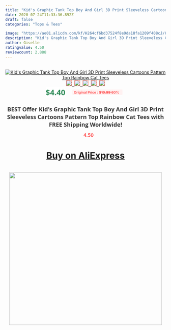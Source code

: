 ```yaml
---
title: "Kid's Graphic Tank Top Boy And Girl 3D Print Sleeveless Cartoons Pattern Top Rainbow Cat Tees"
date: 2020-07-24T11:33:36.892Z
draft: false
categories: "Tops & Tees"

image: "https://ae01.alicdn.com/kf/H264cf6bd37524f8e9da18fa1209f408cJ/Kid-s-Graphic-Tank-Top-Boy-And-Girl-3D-Print-Sleeveless-Cartoons-Pattern-Top-Rainbow-Cat.jpg"
description: "Kid's Graphic Tank Top Boy And Girl 3D Print Sleeveless Cartoons Pattern Top Rainbow Cat Tees"
author: Giselle
ratingvalue: 4.50
reviewcount: 2.888
---
```

<br>
<div style="text-align: center;">
<a href="https://s.click.aliexpress.com/e/_A5jCvf" target="_blank" rel="nofollow noopener noreferrer"><img alt="Kid's Graphic Tank Top Boy And Girl 3D Print Sleeveless Cartoons Pattern Top Rainbow Cat Tees" class="magnifier-image" src="https://ae01.alicdn.com/kf/H264cf6bd37524f8e9da18fa1209f408cJ/Kid-s-Graphic-Tank-Top-Boy-And-Girl-3D-Print-Sleeveless-Cartoons-Pattern-Top-Rainbow-Cat.jpg_640x640.jpg">
<br>
<img style="border:1px solid salmon" src="https://ae01.alicdn.com/kf/H264cf6bd37524f8e9da18fa1209f408cJ/Kid-s-Graphic-Tank-Top-Boy-And-Girl-3D-Print-Sleeveless-Cartoons-Pattern-Top-Rainbow-Cat.jpg_120x120.jpg">&nbsp;&nbsp;<img style="border:1px solid salmon" src="https://ae01.alicdn.com/kf/Hfaa09d12f8374028bce64f30975c81897/Kid-s-Graphic-Tank-Top-Boy-And-Girl-3D-Print-Sleeveless-Cartoons-Pattern-Top-Rainbow-Cat.jpg_120x120.jpg">&nbsp;&nbsp;<img style="border:1px solid salmon" src="_120x120.jpg">&nbsp;&nbsp;<img style="border:1px solid salmon" src="_120x120.jpg">&nbsp;&nbsp;<img style="border:1px solid salmon" src="_120x120.jpg"></a></div><br0>
<div style="text-align: center;"><span style="background-color: white; border: 0px; box-sizing: border-box; color: seagreen; display: inline-block; font-family: &quot;open sans&quot; , &quot;arial&quot; , &quot;helvetica&quot; , sans-serif , &quot;heiti&quot;; font-size: 24px; font-stretch: inherit; font-weight: 700; line-height: inherit; margin: 0px 10px 0px 0px; padding: 0px; vertical-align: middle;">$4.40 </span>
<span style="background: rgb(255 , 241 , 241); border-radius: 3px; border: 0px; box-sizing: border-box; color: #ff4747; display: inline-block; font-family: inherit; font-size: 12px; font-stretch: inherit; font-style: inherit; font-variant: inherit; font-weight: 600; line-height: inherit; margin: 0px; padding: 2px 5px; transform: scale(0.9); vertical-align: middle;">Original Price : <b style="text-decoration: line-through;">$10.99 </b> 60%&nbsp;&nbsp;</span></div>
<h1 style="color: #333333; display: inline-block; font-family: &quot;open sans&quot; , &quot;arial&quot; , &quot;helvetica&quot; , sans-serif , &quot;heiti&quot;; font-size: 18px; font-stretch: inherit; font-weight: 700; text-align: center;">BEST Offer Kid's Graphic Tank Top Boy And Girl 3D Print Sleeveless Cartoons Pattern Top Rainbow Cat Tees with FREE Shipping Worldwide!</h1>
<div style="color: #ff4747; text-align: center;">
<img src="https://4.bp.blogspot.com/-M0ZcTcb-5uY/XleCXlxnR4I/AAAAAAAAAEc/OrjgMkXV1oMQFaCRZj5HQwOCBcu3w1FegCPcBGAYYCw/s1600/star.png" style="height: 15px;">&nbsp;<b>4.50</b></div>
<div class="button_cont" align="center"><a class="buynow_a" href="https://s.click.aliexpress.com/e/_A5jCvf" target="_blank" rel="nofollow noopener noreferrer"><H1>Buy on AliExpress</H1></a></div><br>
<div class="separator" style="clear: both; text-align: center;">
<img src="https://lh3.googleusercontent.com/-pTy5HemUv9M/XlePHvY0dAI/AAAAAAAAAE4/0nX5iRUoIWY8eMW9Dpxeirr157OZliDIgCLcBGAsYHQ/s1600/badge.gif" width="480">
</div>

